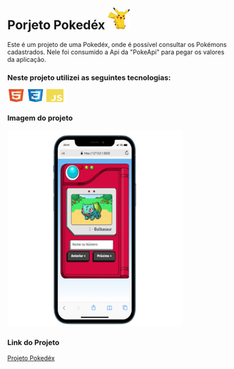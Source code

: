 <div display= "flex">
  <h1> Porjeto Pokedéx   <img src= "assets/pikachu-gif.gif" alt= "pikachu-gif" height="50px" width="50px" /> </h1>
</div>

<p> Este é um projeto de uma Pokedéx, onde é possível consultar os Pokémons cadastrados. Nele foi consumido a Api da 
  "PokeApi" para pegar os valores da aplicação. </p>
  
 <h3> Neste projeto utilizei as seguintes tecnologias: </h3>
<div display="block">
 <img src="https://raw.githubusercontent.com/devicons/devicon/master/icons/html5/html5-original.svg" alt="HTML-Logo" height="30px" width="40px"/>
 <img src="https://raw.githubusercontent.com/devicons/devicon/master/icons/css3/css3-original.svg" alt="CSS-Logo" height="30px" width="40px"/>
 <img src="https://raw.githubusercontent.com/devicons/devicon/master/icons/javascript/javascript-plain.svg" alt="JS-Logo" height="30px" width="40px"/>
 </div>
 
 <div display="block">
  <h3> Imagem do projeto </h3>
  <img src="assets/pokedex-mockup.png" alt="pokedex-mockup" height="450px" width="400px" />
  
  <h3> Link do Projeto </h3>
 
 <a href="https://projeto-pokedex-maio.netlify.app/">Projeto Pokedéx</a>

